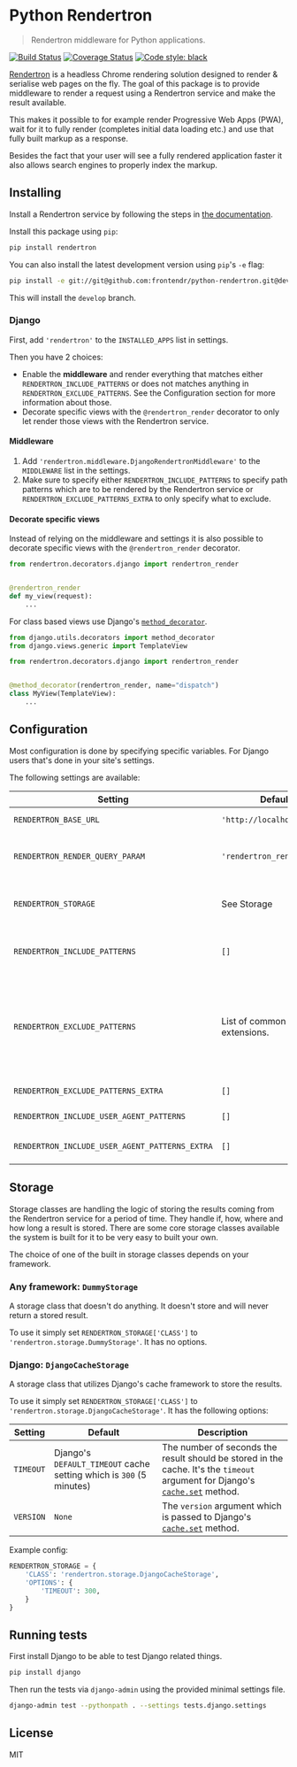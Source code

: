 # Python Rendertron

> Rendertron middleware for Python applications.

[![Build Status](https://travis-ci.org/frontendr/python-rendertron.svg?branch=master)](https://travis-ci.com/frontendr/python-rendertron.svg)
[![Coverage Status](https://coveralls.io/repos/github/frontendr/python-rendertron/badge.svg?branch=develop)](https://coveralls.io/github/frontendr/python-rendertron?branch=develop)
[![Code style: black](https://img.shields.io/badge/code%20style-black-000000.svg)](https://github.com/ambv/black)

[Rendertron](https://github.com/GoogleChrome/rendertron) is a headless Chrome
rendering solution designed to render & serialise web pages on the fly. The
goal of this package is to provide middleware to render a request using a
Rendertron service and make the result available.

This makes it possible to for example render Progressive Web Apps (PWA), wait
for it to fully render (completes initial data loading etc.) and use that
fully built markup as a response.

Besides the fact that your user will see a fully rendered application faster it
also allows search engines to properly index the markup.

## Installing

Install a Rendertron service by following the steps in
[the documentation](https://github.com/GoogleChrome/rendertron#installing--deploying).

Install this package using `pip`:
```bash
pip install rendertron
```

You can also install the latest development version using `pip`'s `-e` flag:

```bash
pip install -e git://git@github.com:frontendr/python-rendertron.git@develop#egg=rendertron
```

This will install the `develop` branch.

### Django

First, add `'rendertron'` to the `INSTALLED_APPS` list in settings.

Then you have 2 choices:
 - Enable the **middleware** and render everything that matches either
 `RENDERTRON_INCLUDE_PATTERNS` or does not matches anything in
 `RENDERTRON_EXCLUDE_PATTERNS`. See the Configuration section for more information about
 those.
 - Decorate specific views with the `@rendertron_render` decorator to only let render
 those views with the Rendertron service.

#### Middleware

1. Add `'rendertron.middleware.DjangoRendertronMiddleware'` to the `MIDDLEWARE`
list in the settings.
2. Make sure to specify either `RENDERTRON_INCLUDE_PATTERNS` to specify path patterns
which are to be rendered by the Rendertron service or `RENDERTRON_EXCLUDE_PATTERNS_EXTRA`
to only specify what to exclude.

#### Decorate specific views

Instead of relying on the middleware and settings it is also possible to decorate
specific views with the `@rendertron_render` decorator.

```python
from rendertron.decorators.django import rendertron_render


@rendertron_render
def my_view(request):
    ...
```

For class based views use Django's [`method_decorator`](https://docs.djangoproject.com/en/dev/topics/class-based-views/intro/#decorating-the-class).

```python
from django.utils.decorators import method_decorator
from django.views.generic import TemplateView

from rendertron.decorators.django import rendertron_render


@method_decorator(rendertron_render, name="dispatch")
class MyView(TemplateView):
    ...
```

## Configuration

Most configuration is done by specifying specific variables. For Django users
that's done in your site's settings.

The following settings are available:

| Setting | Default | Description |
|---------|---------|-------------|
| `RENDERTRON_BASE_URL` | `'http://localhost:3000/'` | The url the Rendertron service is listening on. |
| `RENDERTRON_RENDER_QUERY_PARAM` | `'rendertron_render'` | The query parameter added to the request url passed to Rendertron. This is used to differentiate normal requests with requests from Rendertron. |
| `RENDERTRON_STORAGE` | See Storage | An object literal specifying and configuring the storage class to be used. See the Storage section for more information. |
| `RENDERTRON_INCLUDE_PATTERNS` | `[]` | A list of regular expression patterns to include. Once a pattern in this list matches the request no further checking will be done. |
| `RENDERTRON_EXCLUDE_PATTERNS` | List of common extensions. | By default this is a list of common static file type extensions used on the web. If Django is detected it's `STATIC_URL` and `MEDIA_URL` paths are added to the list. Note that if you override this setting all defaults are gone. If you want to keep these defaults *and* add your own patterns use `RENDERTRON_EXCLUDE_PATTERNS_EXTRA`.
| `RENDERTRON_EXCLUDE_PATTERNS_EXTRA` | `[]` | Like `RENDERTRON_EXCLUDE_PATTERNS` but will be appended to that list. |
| `RENDERTRON_INCLUDE_USER_AGENT_PATTERNS` | `[]` | A list of regular expression user agent patterns to include. |
| `RENDERTRON_INCLUDE_USER_AGENT_PATTERNS_EXTRA` | `[]` | Like `RENDERTRON_INCLUDE_USER_AGENT_PATTERNS` but will be appended to that list. |

## Storage

Storage classes are handling the logic of storing the results coming from the
Rendertron service for a period of time. They handle if, how, where and how
long a result is stored. There are some core storage classes available the
system is built for it to be very easy to built your own.

The choice of one of the built in storage classes depends on your framework.

### Any framework: `DummyStorage`

A storage class that doesn't do anything. It doesn't store and will never return
a stored result.

To use it simply set `RENDERTRON_STORAGE['CLASS']` to
`'rendertron.storage.DummyStorage'`. It has no options.

### Django: `DjangoCacheStorage`

A storage class that utilizes Django's cache framework to store the results.

To use it simply set `RENDERTRON_STORAGE['CLASS']` to
`'rendertron.storage.DjangoCacheStorage'`. It has the following options:

| Setting | Default | Description |
|---------|---------|-------------|
| `TIMEOUT` | Django's `DEFAULT_TIMEOUT` cache setting which is `300` (5 minutes) | The number of seconds the result should be stored in the cache. It's the `timeout` argument for Django's [`cache.set`](https://docs.djangoproject.com/en/dev/topics/cache/#django.core.caches.cache.set) method. |
| `VERSION` | `None` | The `version` argument which is passed to Django's [`cache.set`](https://docs.djangoproject.com/en/dev/topics/cache/#django.core.caches.cache.set) method. |

Example config:

```python
RENDERTRON_STORAGE = {
    'CLASS': 'rendertron.storage.DjangoCacheStorage',
    'OPTIONS': {
        'TIMEOUT': 300,
    }
}
```

## Running tests

First install Django to be able to test Django related things.

```bash
pip install django
```

Then run the tests via `django-admin` using the provided minimal settings file.

```bash
django-admin test --pythonpath . --settings tests.django.settings
```

## License

MIT
